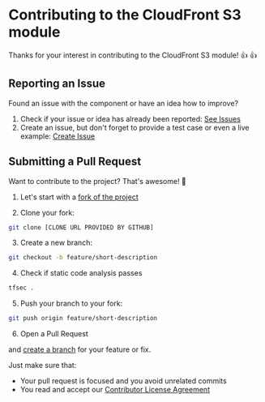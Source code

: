 # Contributing to the CloudFront S3 module

Thanks for your interest in contributing to the CloudFront S3 module! :thumbsup: :thumbsup:

## Reporting an Issue

Found an issue with the component or have an idea how to improve?

1. Check if your issue or idea has already been reported: [See Issues](https://github.com/porscheofficial/terraform-aws-cloudfront-s3/issues)
2. Create an issue, but don't forget to provide a test case or even a live example: [Create Issue](https://github.com/porscheofficial/terraform-aws-cloudfront-s3/issues/new)

## Submitting a Pull Request

Want to contribute to the project? That's awesome! :tada:

1. Let's start with a [fork of the project](https://github.com/porscheofficial/terraform-aws-cloudfront-s3/fork)

2. Clone your fork:

```sh
git clone [CLONE URL PROVIDED BY GITHUB]
```

3. Create a new branch:

```sh
git checkout -b feature/short-description
```

4. Check if static code analysis passes

```sh
tfsec .
```

5. Push your branch to your fork:

```sh
git push origin feature/short-description
```

6. Open a Pull Request

and [create a branch](https://git-scm.com/book/en/v2/Git-Branching-Basic-Branching-and-Merging) for your feature or fix.

Just make sure that:

- Your pull request is focused and you avoid unrelated commits
- You read and accept our [Contributor License Agreement](https://github.com/porscheofficial/oss-docs/blob/main/CONTRIBUTOR_LICENSE_AGREEMENT.md)